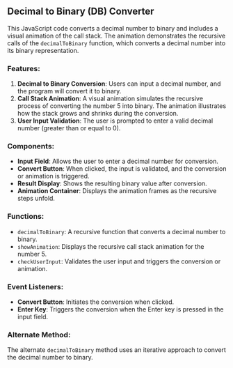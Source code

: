 ## Decimal to Binary (DB) Converter

This JavaScript code converts a decimal number to binary and includes a visual animation of the call stack. The animation demonstrates the recursive calls of the `decimalToBinary` function, which converts a decimal number into its binary representation.

### Features:
1. **Decimal to Binary Conversion**: Users can input a decimal number, and the program will convert it to binary.
2. **Call Stack Animation**: A visual animation simulates the recursive process of converting the number 5 into binary. The animation illustrates how the stack grows and shrinks during the conversion.
3. **User Input Validation**: The user is prompted to enter a valid decimal number (greater than or equal to 0).

### Components:
- **Input Field**: Allows the user to enter a decimal number for conversion.
- **Convert Button**: When clicked, the input is validated, and the conversion or animation is triggered.
- **Result Display**: Shows the resulting binary value after conversion.
- **Animation Container**: Displays the animation frames as the recursive steps unfold.
  
### Functions:
- `decimalToBinary`: A recursive function that converts a decimal number to binary.
- `showAnimation`: Displays the recursive call stack animation for the number 5.
- `checkUserInput`: Validates the user input and triggers the conversion or animation.

### Event Listeners:
- **Convert Button**: Initiates the conversion when clicked.
- **Enter Key**: Triggers the conversion when the Enter key is pressed in the input field.

### Alternate Method:
The alternate `decimalToBinary` method uses an iterative approach to convert the decimal number to binary.
